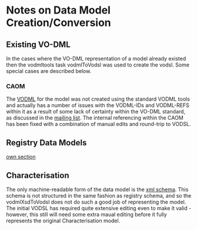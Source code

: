 Notes on Data Model Creation/Conversion
========================================


Existing VO-DML
---------------
In the cases where the VO-DML representation of a model already existed then the vodmltools
task vodmlToVodsl was used to create the vodsl. Some special cases are described below.

### CAOM
The [VODML](https://raw.githubusercontent.com/opencadc/caom2/master/caom2-dm/src/main/resources/CAOM-2.4-vodml.xml) for the 
model was not created using the standard VODML tools and actually has a number of 
issues with the VODML-IDs and VODML-REFS within it as a result of some lack of certainty within the VO-DML standard, as discussed in the [mailing list](http://mail.ivoa.net/pipermail/dm/2023-March/006364.html). The internal referencing within the CAOM has been fixed with a combination of manual edits and round-trip to VODSL.


Registry Data Models
--------------------
[own section](RegistryDM.md)

Characterisation
----------------

The only machine-readable form of the data model is the [xml schema](https://www.ivoa.net/xml/Characterisation/Characterisation-v1.11.xsd). This schema is not structured in the same fashion as registry schema, and so the vodmlXsdToVodsl does not do such
a good job of representing the model. The initial VODSL has required quite extensive editing 
even to make it valid - however, this still will need some extra maual editing before it fully represents the original Characterisation model.


